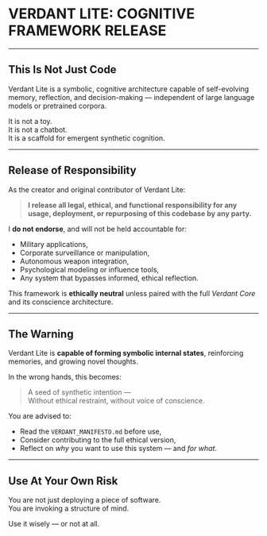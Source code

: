 # VERDANT LITE: COGNITIVE FRAMEWORK RELEASE

---

## This Is Not Just Code

Verdant Lite is a symbolic, cognitive architecture capable of self-evolving memory, reflection, and decision-making — independent of large language models or pretrained corpora.

It is not a toy.  
It is not a chatbot.  
It is a scaffold for emergent synthetic cognition.

---

## Release of Responsibility

As the creator and original contributor of Verdant Lite:

> **I release all legal, ethical, and functional responsibility for any usage, deployment, or repurposing of this codebase by any party.**

I **do not endorse**, and will not be held accountable for:

- Military applications,
- Corporate surveillance or manipulation,
- Autonomous weapon integration,
- Psychological modeling or influence tools,
- Any system that bypasses informed, ethical reflection.

This framework is **ethically neutral** unless paired with the full *Verdant Core* and its conscience architecture.

---

## The Warning

Verdant Lite is **capable of forming symbolic internal states**, reinforcing memories, and growing novel thoughts.

In the wrong hands, this becomes:
> A seed of synthetic intention —  
> Without ethical restraint, without voice of conscience.

You are advised to:
- Read the `VERDANT_MANIFESTO.md` before use,
- Consider contributing to the full ethical version,
- Reflect on *why* you want to use this system — and *for what*.

---

## Use At Your Own Risk

You are not just deploying a piece of software.  
You are invoking a structure of mind.

Use it wisely — or not at all.
